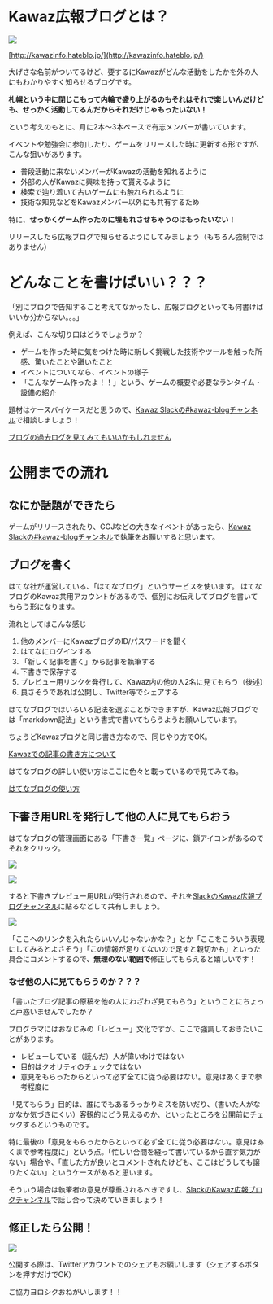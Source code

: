 # Kawaz広報ブログとは？

![](/statics/img/roughpages/how_to_kawaz_pr_blog/kawaz-pr-blog.png)

[http://kawazinfo.hateblo.jp/](http://kawazinfo.hateblo.jp/)

大げさな名前がついてるけど、要するにKawazがどんな活動をしたかを外の人にもわかりやすく知らせるブログです。

**札幌という中に閉じこもって内輪で盛り上がるのもそれはそれで楽しいんだけども、せっかく活動してるんだからそれだけじゃもったいない！**

という考えのもとに、月に2本〜3本ペースで有志メンバーが書いています。

イベントや勉強会に参加したり、ゲームをリリースした時に更新する形ですが、こんな狙いがあります。

- 普段活動に来ないメンバーがKawazの活動を知れるように
- 外部の人がKawazに興味を持って貰えるように
- 検索で辿り着いて古いゲームにも触れられるように
- 技術な知見などをKawazメンバー以外にも共有するため

特に、**せっかくゲーム作ったのに埋もれさせちゃうのはもったいない！**

リリースしたら広報ブログで知らせるようにしてみましょう（もちろん強制ではありません）

# どんなことを書けばいい？？？

「別にブログで告知すること考えてなかったし、広報ブログといっても何書けばいいか分からない。。。」

例えば、こんな切り口はどうでしょうか？

- ゲームを作った時に気をつけた時に新しく挑戦した技術やツールを触った所感、驚いたことや躓いたこと
- イベントについてなら、イベントの様子
- 「こんなゲーム作ったよ！！」という、ゲームの概要や必要なランタイム・設備の紹介

題材はケースバイケースだと思うので、[Kawaz Slackの#kawaz-blogチャンネル](https://kawaz.slack.com/messages/kawaz-blog/)で相談しましょう！

[ブログの過去ログを見てみてもいいかもしれません](http://kawazinfo.hateblo.jp/)

# 公開までの流れ

## なにか話題ができたら

ゲームがリリースされたり、GGJなどの大きなイベントがあったら、[Kawaz Slackの#kawaz-blogチャンネル](https://kawaz.slack.com/messages/kawaz-blog/)で執筆をお願いすると思います。

## ブログを書く

はてな社が運営している、「はてなブログ」というサービスを使います。
はてなブログのKawaz共用アカウントがあるので、個別にお伝えしてブログを書いてもらう形になります。

流れとしてはこんな感じ

1. 他のメンバーにKawazブログのID/パスワードを聞く
2. はてなにログインする
3. 「新しく記事を書く」から記事を執筆する
4. 下書きで保存する
5. プレビュー用リンクを発行して、Kawaz内の他の人2名に見てもらう（後述）
6. 良さそうであれば公開し、Twitter等でシェアする


はてなブログではいろいろ記法を選ぶことができますが、Kawaz広報ブログでは「markdown記法」という書式で書いてもらうようお願いしています。

ちょうどKawazブログと同じ書き方なので、同じやり方でOK。

[Kawazでの記事の書き方について](https://www.kawaz.org/helps/markdown/)

はてなブログの詳しい使い方はここに色々と載っているので見てみてね。

[はてなブログの使い方](http://help.hatenablog.com/entry/writing)


## 下書き用URLを発行して他の人に見てもらおう

はてなブログの管理画面にある「下書き一覧」ページに、鎖アイコンがあるのでそれをクリック。

![](/statics/img/roughpages/how_to_kawaz_pr_blog/draft.png)

![](/statics/img/roughpages/how_to_kawaz_pr_blog/draft2.png)

すると下書きプレビュー用URLが発行されるので、それを[SlackのKawaz広報ブログチャンネル](https://kawaz.slack.com/messages/kawaz-blog/)に貼るなどして共有しましょう。

![](/statics/img/roughpages/how_to_kawaz_pr_blog/comment.png)

「ここへのリンクを入れたらいいんじゃないかな？」とか「ここをこういう表現にしてみるとよさそう」「この情報が足りてないので足すと親切かも」といった具合にコメントするので、**無理のない範囲で**修正してもらえると嬉しいです！

### なぜ他の人に見てもらうのか？？？

「書いたブログ記事の原稿を他の人にわざわざ見てもらう」ということにちょっと戸惑いませんでしたか？

プログラマにはおなじみの「レビュー」文化ですが、ここで強調しておきたいことがあります。

- レビューしている（読んだ）人が偉いわけではない
- 目的はクオリティのチェックではない
- 意見をもらったからといって必ず全てに従う必要はない。意見はあくまで参考程度に

「見てもらう」目的は、誰にでもあるうっかりミスを防いだり、（書いた人がなかなか気づきにくい）客観的にどう見えるのか、といったところを公開前にチェックするというものです。

特に最後の「意見をもらったからといって必ず全てに従う必要はない。意見はあくまで参考程度に」という点。「忙しい合間を縫って書いているから直す気力がない」場合や、「直した方が良いとコメントされたけども、ここはどうしても譲りたくない」というケースがあると思います。

そういう場合は執筆者の意見が尊重されるべきですし、[SlackのKawaz広報ブログチャンネル](https://kawaz.slack.com/messages/kawaz-blog/)で話し合って決めていきましょう！


## 修正したら公開！

![](/statics/img/roughpages/how_to_kawaz_pr_blog/share.png)

公開する際は、Twitterアカウントでのシェアもお願いします（シェアするボタンを押すだけでOK）

ご協力ヨロシクおねがいします！！
